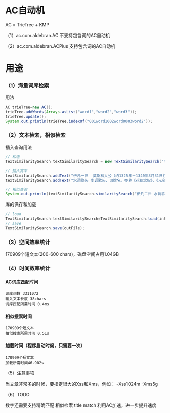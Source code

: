 # AC自动机

AC = TrieTree + KMP

（1）ac.com.aldebran.AC 不支持包含词的AC自动机

（2）ac.com.aldebran.ACPlus 支持包含词的AC自动机

# 用途

### （1）海量词库检索

用法

```java
AC trieTree=new AC();
trieTree.addWords(Arrays.asList("word1","word2","word3"));
trieTree.update();
System.out.println(trieTree.indexOf("001word1002word0003word2"));
```

### （2）文本检索，相似检索

插入查询用法

```java
// 构造
TextSimilaritySearch textSimilaritySearch = new TextSimilaritySearch("test", 1, 1, 0.5, 2, 0.1, 5);

// 插入文本
textSimilaritySearch.addText("伊凡一世  莫斯科大公（约1325年－1340年3月31日在位）", "伊凡一世", "1", 0.5);
textSimilaritySearch.addText("水调歌头 水调歌头，词牌名。亦称《花犯念奴》、《元会曲》。", "水调歌头", "2", 0.5);

// 相似查询
System.out.println(textSimilaritySearch.similaritySearch("伊凡二世 水调歌头", 10));
```

库的保存和加载

```java
// load
TextSimilaritySearch textSimilaritySearch=TextSimilaritySearch.load(inFile);
// save
TextSimilaritySearch.save(outFile);
```

### （3）空间效率统计

170909个短文本(200-600 chars)，磁盘空间占用1.04GB

### （4）时间效率统计

#### AC词库匹配时间

```text
词库词数 3311072
输入文本长度 38chars
词库匹配所需时间 0.4ms
```

#### 相似搜索时间
```text
170909个短文本
相似搜索所需时间 0.51s
```


#### 加载时间（程序启动时候，只需要一次）
```text
170909个短文本
加载所需时间46.902s
```


（5）注意事项

当文章非常多的时候，要指定很大的Xss和Xms，例如：
-Xss1024m -Xms5g

（6）TODO

数字还需要支持精确匹配
相似检索 title match 利用AC加速，进一步提升速度
